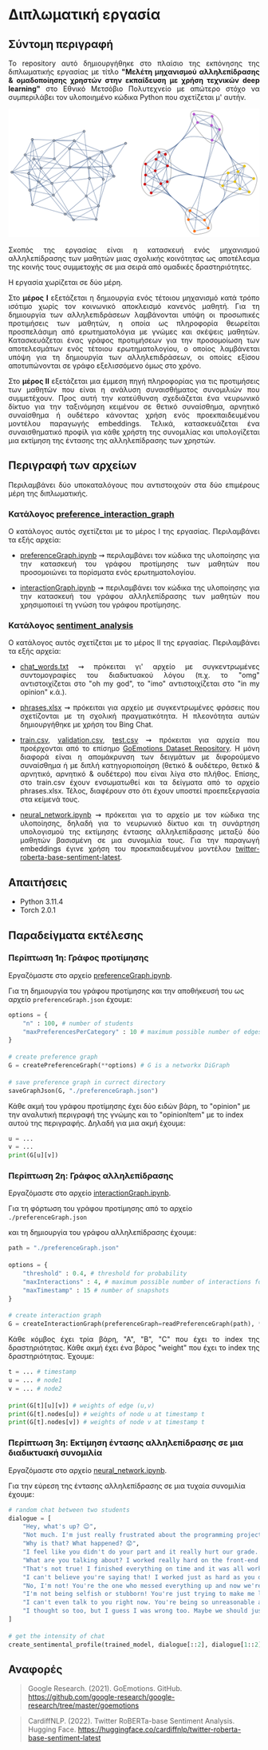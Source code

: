 # Διπλωματική εργασία
## Σύντομη περιγραφή
<p align="justify"> Το repository αυτό δημιουργήθηκε στο πλαίσιο της εκπόνησης της διπλωματικής εργασίας με τίτλο <b>"Μελέτη μηχανισμού αλληλεπίδρασης & ομαδοποίησης χρηστών στην εκπαίδευση με χρήση τεχνικών deep learning"</b> στο Εθνικό Μετσόβιο Πολυτεχνείο με απώτερο στόχο να συμπεριλάβει τον υλοποιημένο κώδικα Python που σχετίζεται μ' αυτήν.</p>

![cover.pdf](https://github.com/alexandrosst/Diploma-Thesis/blob/main/img.svg)

<p align="justify">Σκοπός της εργασίας είναι η κατασκευή ενός μηχανισμού αλληλεπίδρασης των μαθητών μιας σχολικής κοινότητας ως αποτέλεσμα της κοινής τους συμμετοχής σε μια σειρά από ομαδικές δραστηριότητες.</p>

<p align="justify">Η εργασία χωρίζεται σε δύο μέρη.</p>
<p align="justify">Στο <b>μέρος Ι</b> εξετάζεται η δημιουργία ενός τέτοιου μηχανισμό κατά τρόπο ισότιμο χωρίς τον κοινωνικό αποκλεισμό κανενός μαθητή. Για τη δημιουργία των αλληλεπιδράσεων λαμβάνονται υπόψη οι προσωπικές προτιμήσεις των μαθητών, η οποία ως πληροφορία θεωρείται προσπελάσιμη από ερωτηματολόγια με γνώμες και σκέψεις μαθητών. Κατασκευάζεται ένας γράφος προτιμήσεων για την προσομοίωση των αποτελεσμάτων ενός τέτοιου ερωτηματολογίου, ο οποίος λαμβάνεται υπόψη για τη δημιουργία των αλληλεπιδράσεων, οι οποίες εξίσου αποτυπώνονται σε γράφο εξελισσόμενο όμως στο χρόνο.</p>

<p align="justify">Στο <b>μέρος ΙΙ</b> εξετάζεται μια έμμεση πηγή πληροφορίας για τις προτιμήσεις των μαθητών που είναι η ανάλυση συναισθήματος συνομιλιών που συμμετέχουν. Προς αυτή την κατεύθυνση σχεδιάζεται ένα νευρωνικό δίκτυο για την ταξινόμηση κειμένου σε θετικό συναίσθημα, αρνητικό συναίσθημα ή ουδέτερο κάνοντας χρήση ενός προεκπαιδευμένου μοντέλου παραγωγής embeddings. Τελικά, κατασκευάζεται ένα συναισθηματικό προφίλ για κάθε χρήστη της συνομιλίας και υπολογίζεται μια εκτίμηση της έντασης της αλληλεπίδρασης των χρηστών.</p>

## Περιγραφή των αρχείων
<p align="justify">Περιλαμβάνει δύο υποκαταλόγους που αντιστοιχούν στα δύο επιμέρους μέρη της διπλωματικής.</p>

### Κατάλογος <a href=https://github.com/alexandrosst/Diploma-Thesis/tree/main/preference_interaction_graph>preference_interaction_graph</a>
<p align="justify">Ο κατάλογος αυτός σχετίζεται με το μέρος Ι της εργασίας. Περιλαμβάνει τα εξής αρχεία:</p>
<ul>
    <li><p align="justify"><a href=https://github.com/alexandrosst/Diploma-Thesis/blob/main/preference_interaction_graph/preferenceGraph.ipynb>preferenceGraph.ipynb</a> ⇝ περιλαμβάνει τον κώδικα της υλοποίησης για την κατασκευή του γράφου προτίμησης των μαθητών που προσομοιώνει τα πορίσματα ενός ερωτηματολογίου.</p></li>
    <li><p align="justify"><a href=https://github.com/alexandrosst/Diploma-Thesis/blob/main/preference_interaction_graph/interactionGraph.ipynb>interactionGraph.ipynb</a> ⇝ περιλαμβάνει τον κώδικα της υλοποίησης για την κατασκευή του γράφου αλληλεπίδρασης των μαθητών που χρησιμοποιεί τη γνώση του γράφου προτίμησης.</p></li>
</ul>

### Κατάλογος <a href=https://github.com/alexandrosst/Diploma-Thesis/tree/main/sentiment%20analysis>sentiment_analysis</a>
<p align="justify">Ο κατάλογος αυτός σχετίζεται με το μέρος ΙΙ της εργασίας. Περιλαμβάνει τα εξής αρχεία:</p>
<ul>
    <li><p align="justify"><a href=https://github.com/alexandrosst/Diploma-Thesis/blob/main/sentiment%20analysis/chat_words.txt>chat_words.txt</a> ⇝ πρόκειται γι' αρχείο με συγκεντρωμένες συντομογραφίες του διαδικτυακού λόγου (π.χ. το "omg" αντιστοιχίζεται στο "oh my god", το "imo" αντιστοιχίζεται στο "in my opinion" κ.ά.).</p></li>
    <li><p align="justify"><a href=https://github.com/alexandrosst/Diploma-Thesis/blob/main/sentiment%20analysis/phrases.xlsx>phrases.xlsx</a> ⇝ πρόκειται για αρχείο με συγκεντρωμένες φράσεις που σχετίζονται με τη σχολική πραγματικότητα. Η πλεονότητα αυτών δημιουργήθηκε με χρήση του Bing Chat.</p></li>
    <li><p align="justify"><a href=https://github.com/alexandrosst/Diploma-Thesis/blob/main/sentiment%20analysis/train.csv>train.csv</a>, <a href=https://github.com/alexandrosst/Diploma-Thesis/blob/main/sentiment%20analysis/validation.csv>validation.csv</a>, <a href=https://github.com/alexandrosst/Diploma-Thesis/blob/main/sentiment%20analysis/test.csv>test.csv</a> ⇝ πρόκειται για αρχεία που προέρχονται από το επίσημο <a href=https://github.com/google-research/google-research/tree/master/goemotions>GoEmotions Dataset Repository</a>. Η μόνη διαφορά είναι η απομάκρυνση των δειγμάτων με διφορούμενο συναίσθημα ή με διπλή κατηγοριοποίηση (θετικό & ουδέτερο, θετικό & αρνητικό, αρνητικό & ουδέτερο) που είναι λίγα στο πλήθος. Επίσης, στο train.csv έχουν ενσωματωθεί και τα δείγματα από το αρχείο phrases.xlsx. Τέλος, διαφέρουν στο ότι έχουν υποστεί προεπεξεργασία στα κείμενά τους.</p></li>
    <li><p align="justify"><a href=https://github.com/alexandrosst/Diploma-Thesis/blob/main/sentiment%20analysis/neural_network.ipynb>neural_network.ipynb</a> ⇝ πρόκειται για το αρχείο με τον κώδικα της υλοποίησης, δηλαδή για το νευρωνικό δίκτυο και τη συνάρτηση υπολογισμού της εκτίμησης έντασης αλληλεπίδρασης μεταξύ δύο μαθητών βασισμένη σε μια συνομιλία τους. Για την παραγωγή embeddings έγινε χρήση του προεκπαιδευμένου μοντέλου <a href=https://huggingface.co/cardiffnlp/twitter-roberta-base-sentiment-latest>twitter-roberta-base-sentiment-latest</a>.</p></li>
</ul>

## Aπαιτήσεις
<ul>
    <li>Python 3.11.4</li>
    <li>Torch 2.0.1</li>
</ul>

## Παραδείγματα εκτέλεσης
### Περίπτωση 1η: Γράφος προτίμησης
Εργαζόμαστε στο αρχείο <a href=https://github.com/alexandrosst/Diploma-Thesis/blob/main/preference_interaction_graph/preferenceGraph.ipynb>preferenceGraph.ipynb</a>.

Για τη δημιουργία του γράφου προτίμησης και την αποθήκευσή του ως αρχείο `preferenceGraph.json` έχουμε:

```python
options = {
    "n" : 100, # number of students
    "maxPreferencesPerCategory" : 10 # maximum possible number of edges (student's thoughts) per opinion item
}

# create preference graph
G = createPreferenceGraph(**options) # G is a networkx DiGraph

# save preference graph in currect directory
saveGraphJson(G, "./preferenceGraph.json")
```

Κάθε ακμή του γράφου προτίμησης έχει δύο ειδών βάρη, το "opinion" με την αναλυτική περιγραφή της γνώμης και το "opinionItem" με το index αυτού της περιγραφής. Δηλαδή για μια ακμή έχουμε:

```python
u = ...
v = ...
print(G[u][v])
```

### Περίπτωση 2η: Γράφος αλληλεπίδρασης
Εργαζόμαστε στο αρχείο <a href=https://github.com/alexandrosst/Diploma-Thesis/blob/main/preference_interaction_graph/interactionGraph.ipynb>interactionGraph.ipynb</a>.

Για τη φόρτωση του γράφου προτίμησης από το αρχείο `./preferenceGraph.json` <p align="justify">και τη δημιουργία του γράφου αλληλεπίδρασης έχουμε:</p>

```python
path = "./preferenceGraph.json"

options = {
    "threshold" : 0.4, # threshold for probability
    "maxInteractions" : 4, # maximum possible number of interactions for a node
    "maxTimestamp" : 15 # number of snapshots
}

# create interaction graph
G = createInteractionGraph(preferenceGraph=readPreferenceGraph(path), **options)["graph"]
```

<p align="justify">Κάθε κόμβος έχει τρία βάρη, "Α", "Β", "C" που έχει το index της δραστηριότητας. Κάθε ακμή έχει ένα βάρος "weight" που έχει το index της δραστηριότητας. Έχουμε:</p>

```python
t = ... # timestamp
u = ... # node1
v = ... # node2

print(G[t][u][v]) # weights of edge (u,v)
print(G[t].nodes[u]) # weights of node u at timestamp t
print(G[t].nodes[v]) # weights of node v at timestamp t

```

### Περίπτωση 3η: Εκτίμηση έντασης αλληλεπίδρασης σε μια διαδικτυακή συνομιλία
Εργαζόμαστε στο αρχείο <a href=https://github.com/alexandrosst/Diploma-Thesis/blob/main/sentiment%20analysis/neural_network.ipynb>neural_network.ipynb</a>.

Για την εύρεση της έντασης αλληλεπίδρασης σε μια τυχαία συνομιλία έχουμε:

```python
# random chat between two students
dialogue = [
    "Hey, what's up? 😊",
    "Not much. I'm just really frustrated about the programming project we turned in yesterday. 😔",
    "Why is that? What happened? 😟",
    "I feel like you didn't do your part and it really hurt our grade. You were supposed to work on the front-end and you barely did anything. 😞",
    "What are you talking about? I worked really hard on the front-end! You were the one who was supposed to do the back-end and you didn't even finish it!",
    "That's not true! I finished everything on time and it was all working perfectly. You were the one who was slacking off and not contributing anything. 😠🤬",
    "I can't believe you're saying that! I worked just as hard as you did and I did everything I was supposed to do. You're just trying to blame me for your own mistakes. 😠👎🏽",
    "No, I'm not! You're the one who messed everything up and now we're both going to suffer because of it. I can't believe you're being so selfish and stubborn about this. 😠",
    "I'm not being selfish or stubborn! You're just trying to make me look bad so you can feel better about yourself. It's not going to work. We both know what really happened. 🤮",
    "I can't even talk to you right now. You're being so unreasonable and unfair. I thought we were friends, but I guess I was wrong. 😔",
    "I thought so too, but I guess I was wrong too. Maybe we should just work on our own projects from now on. It's obviously not working out between us."
]

# get the intensity of chat
create_sentimental_profile(trained_model, dialogue[::2], dialogue[1::2])
```

## Αναφορές
> Google Research. (2021). GoEmotions. GitHub. https://github.com/google-research/google-research/tree/master/goemotions

> CardiffNLP. (2022). Twitter RoBERTa-base Sentiment Analysis. Hugging Face. https://huggingface.co/cardiffnlp/twitter-roberta-base-sentiment-latest